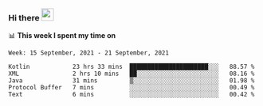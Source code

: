 ### Hi there <a href="https://www.gautamkrishnar.com/"><img src="https://media.giphy.com/media/hvRJCLFzcasrR4ia7z/giphy.gif" width="25px"></a>

📊 **This week I spent my time on**

<!--START_SECTION:waka-->
```text
Week: 15 September, 2021 - 21 September, 2021

Kotlin            23 hrs 33 mins  ██████████████████████░░░   88.57 % 
XML               2 hrs 10 mins   ██░░░░░░░░░░░░░░░░░░░░░░░   08.16 % 
Java              31 mins         ▒░░░░░░░░░░░░░░░░░░░░░░░░   01.98 % 
Protocol Buffer   7 mins          ░░░░░░░░░░░░░░░░░░░░░░░░░   00.49 % 
Text              6 mins          ░░░░░░░░░░░░░░░░░░░░░░░░░   00.42 % 
```
<!--END_SECTION:waka-->
